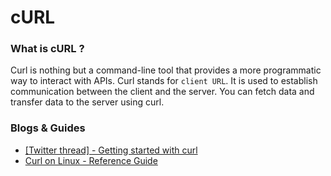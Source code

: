 # cURL

### What is cURL ?

Curl is nothing but a command-line tool that provides a more programmatic way to interact with APIs. Curl stands for `client URL`. It is used to establish communication between the client and the server. You can fetch data and transfer data to the server using curl.

### Blogs & Guides

- [[Twitter thread] - Getting started with curl](https://twitter.com/Rapid_API/status/1553062550937505792)
- [Curl on Linux - Reference Guide](https://ittavern.com/curl-reference-guide/)

